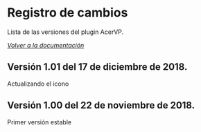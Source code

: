 # Registro de cambios

Lista de las versiones del plugin AcerVP.

*[Volver a la documentación](index.md)*

## Versión 1.01 del 17 de diciembre de 2018.

Actualizando el icono

## Versión 1.00 del 22 de noviembre de 2018.

Primer versión estable